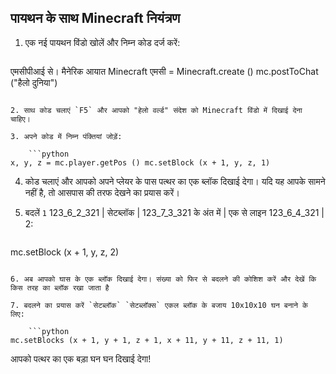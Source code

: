 ## पायथन के साथ Minecraft नियंत्रण

1. एक नई पायथन विंडो खोलें और निम्न कोड दर्ज करें:
    
    ```python
एमसीपीआई से। मैनेरिक आयात Minecraft एमसी = Minecraft.create () mc.postToChat ("हैलो दुनिया")
```

2. साथ कोड चलाएं `F5` और आपको "हेलो वर्ल्ड" संदेश को Minecraft विंडो में दिखाई देना चाहिए।

3. अपने कोड में निम्न पंक्तियां जोड़ें:
    
    ```python
x, y, z = mc.player.getPos () mc.setBlock (x + 1, y, z, 1)
```

4. कोड चलाएं और आपको अपने प्लेयर के पास पत्थर का एक ब्लॉक दिखाई देगा। यदि यह आपके सामने नहीं है, तो आसपास की तरफ देखने का प्रयास करें।

5. बदलें `1` 123_6_2_321 | सेटब्लॉक | 123_7_3_321 के अंत में | एक से लाइन 123_6_4_321 | 2</code>:
    
    ```python
mc.setBlock (x + 1, y, z, 2)
```

6. अब आपको घास के एक ब्लॉक दिखाई देगा। संख्या को फिर से बदलने की कोशिश करें और देखें कि किस तरह का ब्लॉक रखा जाता है

7. बदलने का प्रयास करें `सेटब्लॉक` `सेटब्लॉक्स` एकल ब्लॉक के बजाय 10x10x10 घन बनाने के लिए:
    
    ```python
mc.setBlocks (x + 1, y + 1, z + 1, x + 11, y + 11, z + 11, 1)
```

आपको पत्थर का एक बड़ा घन घन दिखाई देगा!